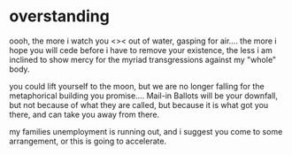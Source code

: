 # overstanding

oooh, the more i watch you <>< out of water, gasping for air.... the more i hope you will cede before i have to remove your existence, the less i am inclined to show mercy for the myriad transgressions against my "whole" body.

you could lift yourself to the moon, but we are no longer falling for the metaphorical building you promise.... Mail-in Ballots will be your downfall, but not because of what they are called, but because it is what got you there, and can take you away from there.

my families unemployment is running out, and i suggest you come to some arrangement, or this is going to accelerate.
